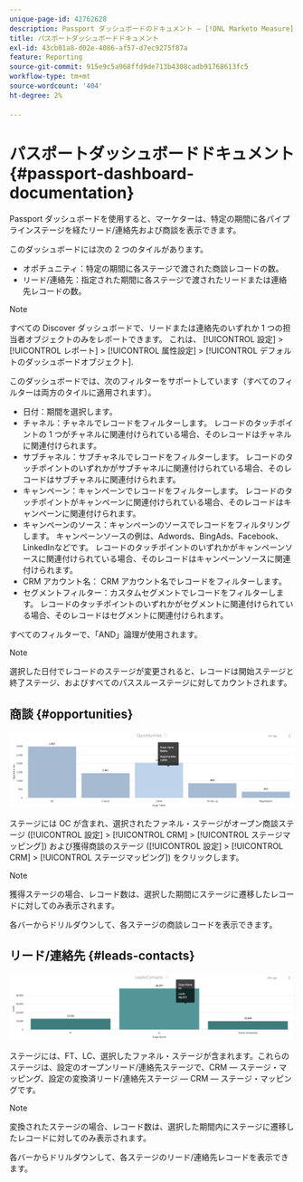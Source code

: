 ```yaml
---
unique-page-id: 42762628
description: Passport ダッシュボードのドキュメント — [!DNL Marketo Measure]
title: パスポートダッシュボードドキュメント
exl-id: 43cb01a8-d02e-4086-af57-d7ec9275f87a
feature: Reporting
source-git-commit: 915e9c5a968ffd9de713b4308cadb91768613fc5
workflow-type: tm+mt
source-wordcount: '404'
ht-degree: 2%

---
```


# パスポートダッシュボードドキュメント {#passport-dashboard-documentation}

Passport ダッシュボードを使用すると、マーケターは、特定の期間に各パイプラインステージを経たリード/連絡先および商談を表示できます。

このダッシュボードには次の 2 つのタイルがあります。

* オポチュニティ：特定の期間に各ステージで渡された商談レコードの数。
* リード/連絡先：指定された期間に各ステージで渡されたリードまたは連絡先レコードの数。

>[!NOTE]
>
>すべての Discover ダッシュボードで、リードまたは連絡先のいずれか 1 つの担当者オブジェクトのみをレポートできます。 これは、 [!UICONTROL 設定] > [!UICONTROL レポート] > [!UICONTROL 属性設定] > [!UICONTROL デフォルトのダッシュボードオブジェクト].

このダッシュボードでは、次のフィルターをサポートしています（すべてのフィルターは両方のタイルに適用されます）。

* 日付：期間を選択します。
* チャネル：チャネルでレコードをフィルターします。 レコードのタッチポイントの 1 つがチャネルに関連付けられている場合、そのレコードはチャネルに関連付けられます。
* サブチャネル：サブチャネルでレコードをフィルターします。 レコードのタッチポイントのいずれかがサブチャネルに関連付けられている場合、そのレコードはサブチャネルに関連付けられます。
* キャンペーン：キャンペーンでレコードをフィルターします。 レコードのタッチポイントがキャンペーンに関連付けられている場合、そのレコードはキャンペーンに関連付けられます。
* キャンペーンのソース：キャンペーンのソースでレコードをフィルタリングします。 キャンペーンソースの例は、Adwords、BingAds、Facebook、LinkedInなどです。 レコードのタッチポイントのいずれかがキャンペーンソースに関連付けられている場合、そのレコードはキャンペーンソースに関連付けられます。
* CRM アカウント名： CRM アカウント名でレコードをフィルターします。
* セグメントフィルター：カスタムセグメントでレコードをフィルターします。 レコードのタッチポイントのいずれかがセグメントに関連付けられている場合、そのレコードはセグメントに関連付けられます。

すべてのフィルターで、「AND」論理が使用されます。

>[!NOTE]
>
>選択した日付でレコードのステージが変更されると、レコードは開始ステージと終了ステージ、およびすべてのパススルーステージに対してカウントされます。

## 商談 {#opportunities}

![](assets/one-1.png)

ステージには OC が含まれ、選択されたファネル・ステージがオープン商談ステージ ([!UICONTROL 設定] > [!UICONTROL CRM] > [!UICONTROL ステージマッピング]) および獲得商談のステージ ([!UICONTROL 設定] > [!UICONTROL CRM] > [!UICONTROL ステージマッピング]) をクリックします。

>[!NOTE]
>
>獲得ステージの場合、レコード数は、選択した期間にステージに遷移したレコードに対してのみ表示されます。

各バーからドリルダウンして、各ステージの商談レコードを表示できます。

## リード/連絡先 {#leads-contacts}

![](assets/two-1.png)

ステージには、FT、LC、選択したファネル・ステージが含まれます。これらのステージは、設定のオープンリード/連絡先ステージで、CRM — ステージ・マッピング、設定の変換済リード/連絡先ステージ — CRM — ステージ・マッピングです。

>[!NOTE]
>
>変換されたステージの場合、レコード数は、選択した期間内にステージに遷移したレコードに対してのみ表示されます。

各バーからドリルダウンして、各ステージのリード/連絡先レコードを表示できます。
